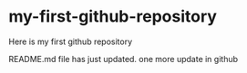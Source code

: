 # my-first-github-repository
Here is my first github repository

README.md file has just updated. one more update in github
